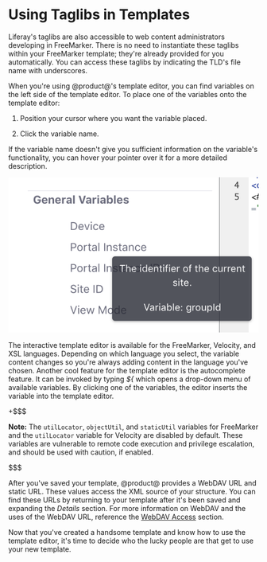 # Using Taglibs in Templates [](id=using-taglibs-in-templates)

Liferay's taglibs are also accessible to web content administrators developing
in FreeMarker. There is no need to instantiate these taglibs within your
FreeMarker template; they're already provided for you automatically. You can
access these taglibs by indicating the TLD's file name with underscores.

When you're using @product@'s template editor, you can find variables on the 
left side of the template editor. To place one of the variables onto
the template editor:

1.  Position your cursor where you want the variable placed.

2.  Click the variable name.

If the variable name doesn't give you sufficient information on the variable's 
functionality, you can hover your pointer over it for a more detailed 
description.

![Figure 1: You can hover your pointer over a variable for a more detailed description.](../../../../../images/web-content-templates-create.png)

The interactive template editor is available for the FreeMarker, Velocity, and
XSL languages. Depending on which language you select, the variable content
changes so you're always adding content in the language you've chosen. Another
cool feature for the template editor is the autocomplete feature. It can be
invoked by typing *${* which opens a drop-down menu of available variables. By
clicking one of the variables, the editor inserts the variable into the template
editor.

+$$$

**Note:** The `utilLocator`, `objectUtil`, and `staticUtil` variables for
FreeMarker and the `utilLocator` variable for Velocity are disabled by default.
These variables are vulnerable to remote code execution and privilege
escalation, and should be used with caution, if enabled.

$$$

After you've saved your template, @product@ provides a WebDAV URL and static 
URL. These values access the XML source of your structure. You can find these 
URLs by returning to your template after it's been saved and expanding the 
*Details* section. For more information on WebDAV and the uses of the WebDAV 
URL, reference the [WebDAV Access](/discover/portal/-/knowledge_base/7-0/publishing-files#desktop-access-to-documents-and-media)
section.

Now that you've created a handsome template and know how to use the template
editor, it's time to decide who the lucky people are that get to use your new
template.

